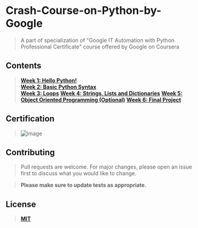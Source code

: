 
# Crash-Course-on-Python-by-Google
> A part of specialization of "Google IT Automation with Python Professional Certificate" course offered by Google on Coursera 


## Contents
  > [**Week 1: Hello Python!**](https://github.com/mohanadtalat91/Crash_Course_on_Python/tree/master/Week%20%231)  
  > [**Week 2: Basic Python Syntax**](https://github.com/mohanadtalat91/Crash_Course_on_Python/tree/master/Week%20%232)    
  > [**Week 3: Loops**](https://github.com/mohanadtalat91/Crash_Course_on_Python/tree/master/Week%20%233)
  > [**Week 4: Strings, Lists and Dictionaries**](https://github.com/mohanadtalat91/Crash_Course_on_Python/tree/master/Week%20%234)
  > [**Week 5: Object Oriented Programming (Optional)**](https://github.com/mohanadtalat91/Crash_Course_on_Python/tree/master/Week%20%235)
  > [**Week 6: Final Project**](https://github.com/mohanadtalat91/Crash_Course_on_Python/tree/master/Week%20%236)
## Certification
  > ![image](https://github.com/mohanadtalat91/Crash_Course_on_Python/blob/master/Crash%20Course%20on%20Python%20certification.jpg)
    
    
## Contributing
> Pull requests are welcome. For major changes, please open an issue first to discuss what you would like to change.

> **Please make sure to update tests as appropriate.**

## License
> [**MIT**](https://choosealicense.com/licenses/mit/)